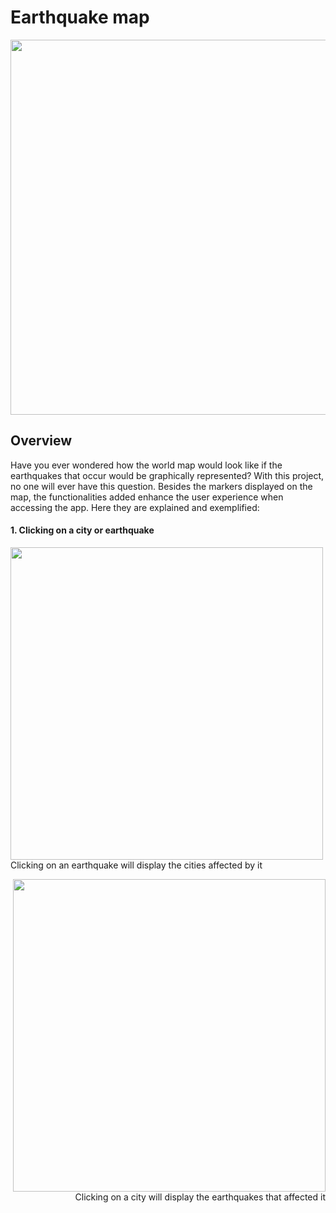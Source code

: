 <h1> Earthquake map </h1>

<p align = "center"> <img src = "https://user-images.githubusercontent.com/113531446/192155210-aba23d1a-4a7e-4cdd-9249-bc72b786c1f7.png" width = 600/> </p>

<h2> Overview </h2>

<p align = "left"> Have you ever wondered how the world map would look like if the earthquakes that occur would be graphically represented? With this project, no one will ever have this question. Besides the markers displayed on the map, the functionalities added enhance the user experience when accessing the app. Here they are explained and exemplified: </p>

<h4> 1. Clicking on a city or earthquake </h4>
<p align = "left"> <img src = "https://user-images.githubusercontent.com/113531446/192155585-58731a25-b9c2-4c8b-9c25-a319d7a24a4f.png" width = "500"> Clicking on an earthquake will display the cities affected by it </p>

<p align = "right"> <img src = "https://user-images.githubusercontent.com/113531446/192155710-c81acbf0-3708-4697-9760-1c2a0be73ff5.png" width = "500"> Clicking on a city will display the earthquakes that affected it


